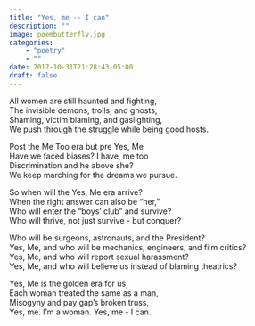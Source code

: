 ```yaml
---
title: "Yes, me -- I can"
description: ""
image: poembutterfly.jpg
categories: 
    - "poetry"
    - ""
date: 2017-10-31T21:28:43-05:00
draft: false
---
```


All women are still haunted and fighting,  
The invisible demons, trolls, and ghosts,  
Shaming, victim blaming, and gaslighting,  
We push through the struggle while being good hosts.  

Post the Me Too era but pre Yes, Me  
Have we faced biases? I have, me too  
Discrimination and he above she?  
We keep marching for the dreams we pursue.   

So when will the Yes, Me era arrive?  
When the right answer can also be “her,”  
Who will enter the “boys’ club” and survive?  
Who will thrive, not just survive - but conquer?  

Who will be surgeons, astronauts, and the President?  
Yes, Me, and who will be mechanics, engineers, and film critics?  
Yes, Me, and who will report sexual harassment?  
Yes, Me, and who will believe us instead of blaming theatrics?  

Yes, Me is the golden era for us,  
Each woman treated the same as a man,  
Misogyny and pay gap’s broken truss,  
Yes, me. I’m a woman. Yes, me - I can.  